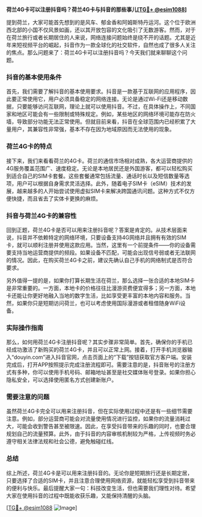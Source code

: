 **荷兰4G卡可以注册抖音吗？荷兰4G卡与抖音的那些事儿[[TG💪+ @esim1088](https://t.me/s/esim1088)]**

提到荷兰，大家可能首先想到的是风车、郁金香和阿姆斯特丹运河。这个位于欧洲西北部的小国不仅风景如画，还以其开放包容的文化吸引了无数游客。然而，对于在荷兰旅行或者长期居住的人来说，网络连接问题始终是绕不开的话题。尤其是近年来短视频平台的崛起，抖音作为一款全球化的社交软件，自然也成了很多人关注的焦点。那么问题来了：荷兰4G卡可以注册抖音吗？今天我们就来聊聊这个问题。

### 抖音的基本使用条件

首先，我们需要了解抖音的基本使用要求。抖音是一款基于互联网的应用程序，因此要正常使用它，用户必须具备稳定的网络连接。无论是通过Wi-Fi还是移动数据，只要能够访问互联网，理论上就可以使用抖音。不过，在具体操作上，不同国家和地区可能会有一些限制或特殊规定。例如，某些地区的网络环境可能存在防火墙，导致部分功能无法正常使用。但就目前来看，抖音在全球范围内已经积累了大量用户，其兼容性非常强，基本不存在因为地域原因而无法使用的现象。

### 荷兰4G卡的特点

接下来，我们来看看荷兰的4G卡。荷兰的通信市场相对成熟，各大运营商提供的4G服务覆盖范围广、速度稳定。无论是本地居民还是外国游客，都可以轻松购买到适合自己的SIM卡套餐。这些套餐通常包括流量、通话时长以及短信数量等选项，用户可以根据自身需求灵活选择。此外，随着电子SIM卡（eSIM）技术的发展，越来越多的人开始尝试使用虚拟SIM卡来解决跨国通讯问题。这种方式不仅方便快捷，而且省去了实体卡更换的麻烦。

### 抖音与荷兰4G卡的兼容性

回到正题，荷兰4G卡是否可以用来注册抖音呢？答案是肯定的。从技术层面来说，抖音并不依赖特定的网络环境，只要设备支持4G网络并且拥有有效的SIM卡，就可以顺利注册并使用这款应用。当然，这里有一个前提条件——你的设备需要支持当地运营商提供的频段。如果设备不匹配，可能会出现信号弱或者无法联网的情况。因此，在购买荷兰4G卡之前，建议先确认自己手机的网络制式是否符合要求。

另外值得一提的是，如果你打算长期生活在荷兰，那么选择一张合适的本地SIM卡是非常重要的。一方面，本地卡的价格往往比漫游资费便宜得多；另一方面，本地卡还能让你更好地融入当地的数字生活，比如享受更丰富的本地内容和服务。当然，如果你只是短期访问荷兰，也可以考虑使用国际漫游或者租借随身WiFi设备。

### 实际操作指南

那么，如何用荷兰4G卡注册抖音呢？其实步骤非常简单。首先，确保你的手机已经成功激活了新购买的荷兰4G卡，并且可以正常上网。接着，打开手机浏览器输入“douyin.com”进入抖音官网，点击页面上的“下载”按钮获取官方客户端。安装完成后，打开APP按照提示完成注册流程即可。需要注意的是，抖音账号的注册方式有多种，你可以使用手机号码、邮箱地址甚至是社交媒体账号登录。如果你担心隐私安全，可以选择使用匿名方式创建新账户。

### 需要注意的问题

虽然荷兰4G卡完全可以用来注册抖音，但在实际使用过程中还是有一些细节需要注意。例如，部分运营商可能会对流量使用情况进行监控，如果你的流量消耗过大，可能会收到警告甚至被限速。因此，在享受抖音带来的乐趣的同时，也要合理规划自己的流量预算。此外，由于抖音的内容审核机制较为严格，上传视频时务必遵守相关法律法规和社会公德，避免触碰红线。

### 总结

综上所述，荷兰4G卡是可以用来注册抖音的。无论你是短期旅行还是长期定居，只要选择了合适的SIM卡，并且注意合理使用网络资源，就能轻松享受到抖音带来的便利与快乐。最后提醒大家一句：科技改变生活，但也需要我们理性对待。希望大家在使用抖音的过程中既能收获乐趣，又能保持清醒的头脑。

[[TG💪+ @esim1088](https://t.me/s/esim1088) ![Image](https://i.postimg.cc/4NQfJmqS/Snipaste-2025-05-13-00-14-12.png)]